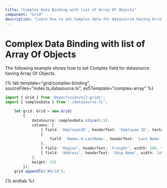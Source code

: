 ```yaml
---
title: "Complex Data Binding with list of Array Of Objects"
component: "Grid"
description: "Learn how to set Complex data for datasource having Array Of Objects."
---
```


# Complex Data Binding with list of Array Of Objects

The following example shows how to set Complex field for datasource having Array Of Objects.

{% tab template="grid/complex-binding", sourceFiles="index.ts,datasource.ts", es5Template="complex-array"  %}

```typescript
import { Grid } from '@syncfusion/ej2-grids';
import { complexData } from './datasource.ts';

    let grid: Grid = new Grid(
        {
            dataSource: complexData.slice(0,5),
            columns: [
                { field: 'EmployeeID', headerText: 'Employee ID', textAlign: 'Right', width: 100 },
                {
                    field: 'Names.0.LastName', headerText: 'Last Name', width: 150
                },
                { field: 'Region', headerText: 'Freight', width: 100, textAlign: 'Right' },
                { field: 'Address', headerText: 'Ship Name', width: 180 }
            ],
            height: 315
        });
    grid.appendTo('#Grid');

```

{% endtab %}